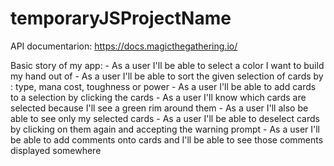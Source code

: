 # temporaryJSProjectName
API documentarion: https://docs.magicthegathering.io/



Basic story of my app:
    - As a user I'll be able to select a color I want to build my hand out of
    - As a user I'll be able to sort the given selection of cards by : type, mana cost, toughness or power
    - As a user I'll be able to add cards to a selection by clicking the cards
    - As a user I'll know which cards are selected because I'll see a green rim around them
    - As a user I'll also be able to see only my selected cards
    - As a user I'll be able to deselect cards by clicking on them again and accepting the warning prompt 
    - As a user I'll be able to add comments onto cards and I'll be able to see those comments displayed somewhere 

